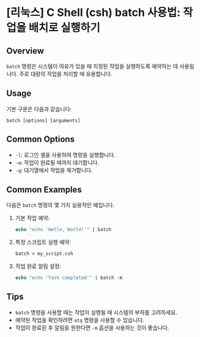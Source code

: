 # [리눅스] C Shell (csh) batch 사용법: 작업을 배치로 실행하기

## Overview
`batch` 명령은 시스템이 여유가 있을 때 지정된 작업을 실행하도록 예약하는 데 사용됩니다. 주로 대량의 작업을 처리할 때 유용합니다.

## Usage
기본 구문은 다음과 같습니다:
```
batch [options] [arguments]
```

## Common Options
- `-l`: 로그인 셸을 사용하여 명령을 실행합니다.
- `-m`: 작업이 완료될 때까지 대기합니다.
- `-q`: 대기열에서 작업을 제거합니다.

## Common Examples
다음은 `batch` 명령의 몇 가지 실용적인 예입니다.

1. 기본 작업 예약:
   ```csh
   echo "echo 'Hello, World!'" | batch
   ```

2. 특정 스크립트 실행 예약:
   ```csh
   batch < my_script.csh
   ```

3. 작업 완료 알림 설정:
   ```csh
   echo "echo 'Task completed'" | batch -m
   ```

## Tips
- `batch` 명령을 사용할 때는 작업이 실행될 때 시스템의 부하를 고려하세요.
- 예약된 작업을 확인하려면 `atq` 명령을 사용할 수 있습니다.
- 작업이 완료된 후 알림을 원한다면 `-m` 옵션을 사용하는 것이 좋습니다.